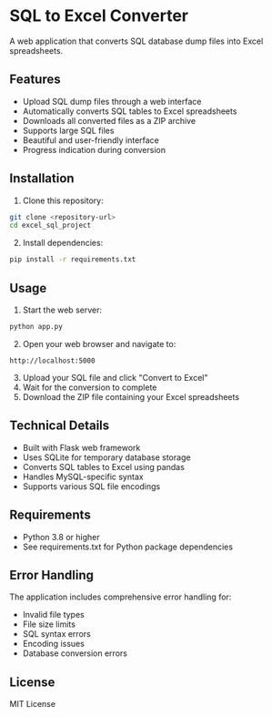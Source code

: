 # SQL to Excel Converter

A web application that converts SQL database dump files into Excel spreadsheets.

## Features

- Upload SQL dump files through a web interface
- Automatically converts SQL tables to Excel spreadsheets
- Downloads all converted files as a ZIP archive
- Supports large SQL files
- Beautiful and user-friendly interface
- Progress indication during conversion

## Installation

1. Clone this repository:
```bash
git clone <repository-url>
cd excel_sql_project
```

2. Install dependencies:
```bash
pip install -r requirements.txt
```

## Usage

1. Start the web server:
```bash
python app.py
```

2. Open your web browser and navigate to:
```
http://localhost:5000
```

3. Upload your SQL file and click "Convert to Excel"
4. Wait for the conversion to complete
5. Download the ZIP file containing your Excel spreadsheets

## Technical Details

- Built with Flask web framework
- Uses SQLite for temporary database storage
- Converts SQL tables to Excel using pandas
- Handles MySQL-specific syntax
- Supports various SQL file encodings

## Requirements

- Python 3.8 or higher
- See requirements.txt for Python package dependencies

## Error Handling

The application includes comprehensive error handling for:
- Invalid file types
- File size limits
- SQL syntax errors
- Encoding issues
- Database conversion errors

## License

MIT License
